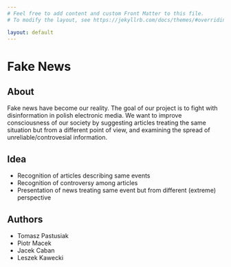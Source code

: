 ```yaml
---
# Feel free to add content and custom Front Matter to this file.
# To modify the layout, see https://jekyllrb.com/docs/themes/#overriding-theme-defaults

layout: default
---
```



# Fake News

## About ##

Fake news have become our reality. The goal of our project is to fight with disinformation in polish electronic media. We want to improve consciousness of our society by suggesting articles treating the same situation but from a different point of view, and examining the spread of unreliable/controvesial information.


## Idea ##

* Recognition of articles describing same events
* Recognition of controversy among articles
* Presentation of news treating same event but from different (extreme) perspective

## Authors ##

* Tomasz Pastusiak
* Piotr Macek
* Jacek Caban
* Leszek Kawecki
